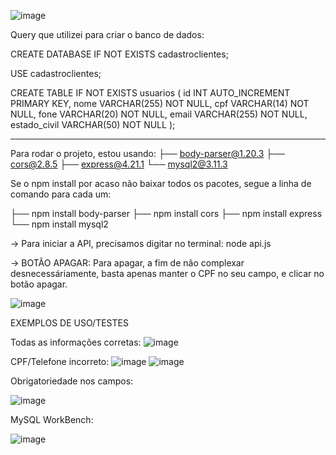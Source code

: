 ![image](https://github.com/user-attachments/assets/0c4cf901-8688-49e2-9ea3-adfd76b2670d)






Query que utilizei para criar o banco de dados:

CREATE DATABASE IF NOT EXISTS cadastroclientes;

USE cadastroclientes;

CREATE TABLE IF NOT EXISTS usuarios (
    id INT AUTO_INCREMENT PRIMARY KEY,
    nome VARCHAR(255) NOT NULL,
    cpf VARCHAR(14) NOT NULL,
    fone VARCHAR(20) NOT NULL,
    email VARCHAR(255) NOT NULL,
    estado_civil VARCHAR(50) NOT NULL
);

----------------------------------------

Para rodar o projeto, estou usando:
├── body-parser@1.20.3
├── cors@2.8.5
├── express@4.21.1
└── mysql2@3.11.3

Se o npm install por acaso não baixar todos os pacotes, segue a linha de comando para cada um:

├── npm install body-parser
├── npm install cors
├── npm install express
└── npm install mysql2


-> Para iniciar a API, precisamos digitar no terminal: node api.js


-> BOTÃO APAGAR: Para apagar, a fim de não complexar desnecessáriamente, basta apenas manter o CPF no seu campo, 
e clicar no botão apagar.

![image](https://github.com/user-attachments/assets/d9668584-9698-4f74-b999-3138ea3227e4)



EXEMPLOS DE USO/TESTES

Todas as informações corretas:
![image](https://github.com/user-attachments/assets/27750ddd-91f4-4455-bc23-e1a039a48996)

CPF/Telefone incorreto: 
![image](https://github.com/user-attachments/assets/4b1b4d88-9d23-4d7e-bc82-906bfba88bed)
![image](https://github.com/user-attachments/assets/5446dc5b-465e-4aa5-8c5f-50cf697b6fb4)

Obrigatoriedade nos campos: 


![image](https://github.com/user-attachments/assets/b03540f5-d61f-45ee-b996-bc8a04561788)


MySQL WorkBench:


![image](https://github.com/user-attachments/assets/474debd3-b9ba-41b4-b9bc-db2825c655e9)


